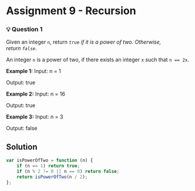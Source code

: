 # **Assignment 9 - Recursion**

### 💡 **Question 1**

Given an integer `n`, return *`true` if it is a power of two. Otherwise, return `false`*.

An integer `n` is a power of two, if there exists an integer `x` such that `n == 2x`.

**Example 1:**
Input: n = 1

Output: true

**Example 2:**
Input: n = 16

Output: true

**Example 3:**
Input: n = 3

Output: false

## Solution

```javascript
var isPowerOfTwo = function (n) {
	if (n == 1) return true;
	if (n % 2 != 0 || n == 0) return false;
	return isPowerOfTwo(n / 2);
};
```
